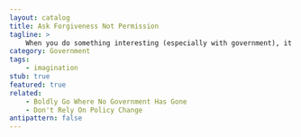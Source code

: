 ```yaml
---
layout: catalog
title: Ask Forgiveness Not Permission
tagline: >
    When you do something interesting (especially with government), it's sometimes better to act first and get permission later.
category: Government
tags:
    - imagination
stub: true
featured: true
related: 
    - Boldly Go Where No Government Has Gone
    - Don't Rely On Policy Change
antipattern: false
---
```

